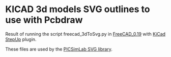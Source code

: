 
# KICAD 3d models SVG outlines to use with Pcbdraw

Result of running the script freecad_3dToSvg.py in [FreeCAD_0.19](https://www.freecad.org) with [KiCad StepUp](https://github.com/easyw/kicadStepUpMod/) plugin.

These files are used by the [PICSimLab SVG library](https://github.com/lcgamboa/PcbDrawPICSimLab).
